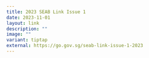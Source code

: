 ```yaml
---
title: 2023 SEAB Link Issue 1
date: 2023-11-01
layout: link
description: ""
image: ""
variant: tiptap
external: https://go.gov.sg/seab-link-issue-1-2023
---
```


